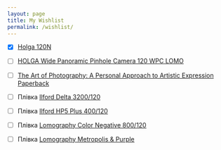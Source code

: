 ```yaml
---
layout: page
title: My Wishlist
permalink: /wishlist/
---
```


- [x] [Holga 120N][holga]
- [ ] [HOLGA Wide Panoramic Pinhole Camera 120 WPC LOMO][holgawpc]
- [ ] [The Art of Photography: A Personal Approach to Artistic Expression Paperback][book1]
- [ ] Плівка [Ilford Delta 3200/120][id3200120]
- [ ] Плівка [Ilford HP5 Plus 400/120][hp5120]
- [ ] Плівка [Lomography Color Negative 800/120][lomo800120]
- [ ] Плівка [Lomography Metropolis & Purple][lomomp]


[holga]: https://www.aliexpress.com/item/1005003106907994.html
[holgawpc]: https://www.aliexpress.com/item/32989850856.html
[book1]: https://www.amazon.com/gp/product/1681982102
[id3200120]: https://www.fotovramke.com/item-712/ilford-delta-3200-120.html
[hp5120]: https://www.fotovramke.com/item-672/ilford-hp5-plus-400-120.html
[lomo800120]: https://www.fotovramke.com/item-373/lomography-color-negative-800-120-(1-plenka).html
[lomomp]: https://www.fotovramke.com/item-897/pl%D1%96vka-lomography-metropolis--lomography-purple.html
